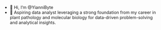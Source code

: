 - 👋 Hi, I’m @YianniByte
- 🌱 Aspiring data analyst leveraging a strong foundation from my career in plant pathology and molecular biology for data-driven problem-solving and analytical insights.

<!---
YianniByte/YianniByte is a ✨ special ✨ repository because its `README.md` (this file) appears on your GitHub profile.
You can click the Preview link to take a look at your changes.
--->
